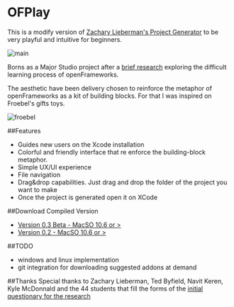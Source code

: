 # OFPlay 

This is a modify version of [Zachary Lieberman's Project Generator](https://github.com/ofZach/projectGeneratorSimple) to be very playful and intuitive for beginners.

![main](https://raw.github.com/patriciogonzalezvivo/OFPlay/master/ofplay_main.png)

Borns as a Major Studio project after a [brief research](http://www.patriciogonzalezvivo.com/blog/?p=821) exploring the difficult learning process of openFrameworks.

The aesthetic have been delivery chosen to reinforce the metaphor of openFrameworks as a kit of building blocks. For that I was inspired on Froebel's gifts toys.

![froebel](https://raw.github.com/patriciogonzalezvivo/OFPlay/master/froebelGuiRef.png)


##Features
*	Guides new users on the Xcode installation
*	Colorful and friendly interface that re enforce the building-block metaphor.
*	Simple UX/UI experience
*	File navigation
*	Drag&drop capabilities. Just drag and drop the folder of the project you want to make
*	Once the project is generated open it on XCode

##Download Compiled Version


* 	[Version 0.3 Beta - MacSO 10.6 or > ](https://dl.dropbox.com/u/335522/OFPlay-0.3.zip) 
* 	[Version 0.2 - MacSO 10.6 or >](https://dl.dropbox.com/u/335522/OFPlay-0.2.zip)

##TODO
*	windows and linux implementation
*	git integration for downloading suggested addons at demand

##Thanks
Special thanks to Zachary Lieberman, Ted Byfield, Navit Keren, Kyle McDonnald and the 44 students that fill the forms of the [initial questionary for the research](http://www.patriciogonzalezvivo.com/blog/?p=821)